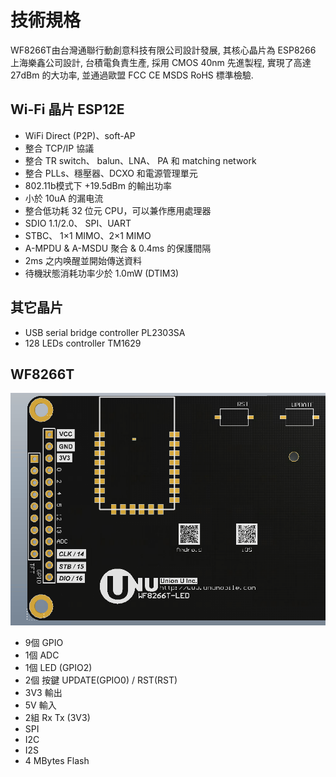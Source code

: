 # 技術規格 
WF8266T由台灣通聯行動創意科技有限公司設計發展, 其核心晶片為 ESP8266 上海樂鑫公司設計, 台積電負責生產, 採用 CMOS 40nm 先進製程, 實現了高達 27dBm 的大功率, 並通過歐盟 FCC CE MSDS RoHS 標準檢驗.

## Wi-Fi 晶片 ESP12E

* WiFi Direct (P2P)、soft-AP
* 整合 TCP/IP 協議
* 整合 TR switch、 balun、LNA、 PA 和 matching network
* 整合 PLLs、穩壓器、DCXO 和電源管理單元
* 802.11b模式下 +19.5dBm 的輸出功率
* 小於 10uA 的漏电流
* 整合低功耗 32 位元 CPU，可以兼作應用處理器
* SDIO 1.1/2.0、 SPI、UART
* STBC、 1×1 MIMO、2×1 MIMO
* A-MPDU & A-MSDU 聚合 & 0.4ms 的保護間隔
* 2ms 之内唤醒並開始傳送資料
* 待機狀態消耗功率少於 1.0mW (DTIM3)
 

## 其它晶片
* USB serial bridge controller PL2303SA
* 128 LEDs controller TM1629

## WF8266T
![](imgs/WF8266T-PCBPin.png)
* 9個 GPIO
* 1個 ADC
* 1個 LED (GPIO2)
* 2個 按鍵 UPDATE(GPIO0) / RST(RST)
* 3V3 輸出
* 5V 輸入
* 2組 Rx Tx (3V3)
* SPI
* I2C
* I2S
* 4 MBytes Flash

